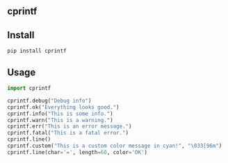 
## cprintf

## Install

`pip install cprintf`

## Usage

```python
import cprintf

cprintf.debug("Debug info")
cprintf.ok("Everything looks good.")
cprintf.info("This is some info.")
cprintf.warn("This is a warning.")
cprintf.err("This is an error message.")
cprintf.fatal("This is a fatal error.")
cprintf.line()
cprintf.custom("This is a custom color message in cyan!", "\033[96m")
cprintf.line(char='=', length=60, color='OK')

